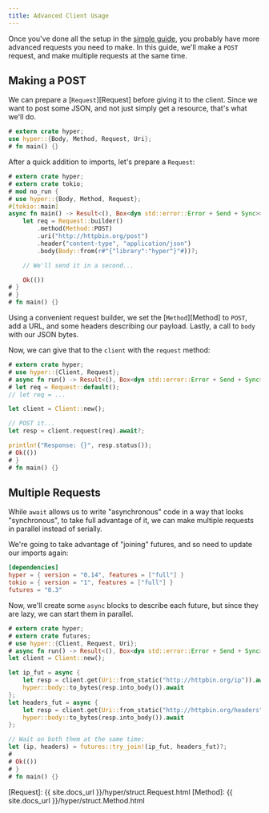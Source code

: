 ```yaml
---
title: Advanced Client Usage
---
```


Once you've done all the setup in the [simple guide][], you probably
have more advanced requests you need to make. In this guide, we'll
make a `POST` request, and make multiple requests at the same time.

## Making a POST

We can prepare a [`Request`][Request] before giving it to the client.
Since we want to post some JSON, and not just simply get a resource,
that's what we'll do.

```rust
# extern crate hyper;
use hyper::{Body, Method, Request, Uri};
# fn main() {}
```

After a quick addition to imports, let's prepare a `Request`:

```rust
# extern crate hyper;
# extern crate tokio;
# mod no_run {
# use hyper::{Body, Method, Request};
#[tokio::main]
async fn main() -> Result<(), Box<dyn std::error::Error + Send + Sync>> {
    let req = Request::builder()
        .method(Method::POST)
        .uri("http://httpbin.org/post")
        .header("content-type", "application/json")
        .body(Body::from(r#"{"library":"hyper"}"#))?;

    // We'll send it in a second...

    Ok(())
# }
# }
# fn main() {}
```

Using a convenient request builder, we set the [`Method`][Method] to `POST`,
add a URL, and some headers describing our payload. Lastly, a call to `body`
with our JSON bytes.

Now, we can give that to the `client` with the `request` method:


```rust
# extern crate hyper;
# use hyper::{Client, Request};
# async fn run() -> Result<(), Box<dyn std::error::Error + Send + Sync>> {
# let req = Request::default();
// let req = ...

let client = Client::new();

// POST it...
let resp = client.request(req).await?;

println!("Response: {}", resp.status());
# Ok(())
# }
# fn main() {}
```

## Multiple Requests

While `await` allows us to write "asynchronous" code in a way that looks
"synchronous", to take full advantage of it, we can make multiple requests
in parallel instead of serially.

We're going to take advantage of "joining" futures, and so need to update our
imports again:

```toml
[dependencies]
hyper = { version = "0.14", features = ["full"] }
tokio = { version = "1", features = ["full"] }
futures = "0.3"
```

Now, we'll create some `async` blocks to describe each future, but since they
are lazy, we can start them in parallel.

```rust
# extern crate hyper;
# extern crate futures;
# use hyper::{Client, Request, Uri};
# async fn run() -> Result<(), Box<dyn std::error::Error + Send + Sync>> {
let client = Client::new();

let ip_fut = async {
    let resp = client.get(Uri::from_static("http://httpbin.org/ip")).await?;
    hyper::body::to_bytes(resp.into_body()).await
};
let headers_fut = async {
    let resp = client.get(Uri::from_static("http://httpbin.org/headers")).await?;
    hyper::body::to_bytes(resp.into_body()).await
};

// Wait on both them at the same time:
let (ip, headers) = futures::try_join!(ip_fut, headers_fut)?;
#
# Ok(())
# }
# fn main() {}
```

[simple guide]: ./basic.md
[Request]: {{ site.docs_url }}/hyper/struct.Request.html
[Method]: {{ site.docs_url }}/hyper/struct.Method.html

